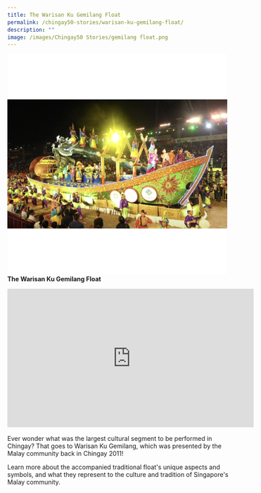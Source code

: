 ```yaml
---
title: The Warisan Ku Gemilang Float
permalink: /chingay50-stories/warisan-ku-gemilang-float/
description: ""
image: /images/Chingay50 Stories/gemilang float.png
---
```

![The Warisan Ku Gemilang Float](/images/Chingay50%20Stories/gemilang%20float.png)
**The Warisan Ku Gemilang Float**

<iframe width="560" height="315" src="https://www.youtube.com/embed/76n84hi-phk" title="YouTube video player" frameborder="0" allow="accelerometer; autoplay; clipboard-write; encrypted-media; gyroscope; picture-in-picture" allowfullscreen></iframe>

Ever wonder what was the largest cultural segment to be performed in Chingay? That goes to Warisan Ku Gemilang, which was presented by the Malay community back in Chingay 2011! 

Learn more about the accompanied traditional float's unique aspects and symbols, and what they represent to the culture and tradition of Singapore's Malay community.